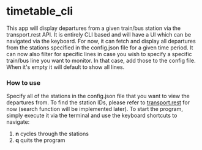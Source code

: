 # timetable_cli

This app will display departures from a given train/bus station via the transport.rest API. It is entirely CLI based and will
have a UI which can be navigated via the keyboard. For now, it can fetch and display all departures from the stations specified in
the config.json file for a given time period. It can now also filter for specific lines in case you wish to specify a specific train/bus line you want to monitor. In that case, add those to the config file. When it's empty it will default to show all lines.

### How to use

Specify all of the stations in the config.json file that you want to view the departures from. To find the station IDs, please refer to [transport.rest](https://transport.rest/) for now (search function will be implemented later). To start the program, simply execute it via the terminal and use the keyboard shortcuts to navigate:
1. **n** cycles through the stations
2. **q** quits the program